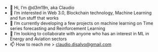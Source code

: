 - 👋 Hi, I’m @d3m19n, aka Claudio
- 👀 I’m interested in Web 3.0, Blockchain technology, Machine Learning and fun stuff that works
- 🌱 I’m currently developing a few projects on machine learning on Time series forecasting and Reinforcement Learning
- 💞️ I’m looking to collaborate with anyone who has an interest in ML in Energy and Aviation sectors
- 📫 How to reach me > claudio.disalvo@gmail.com

<!---
d3m19n/d3m19n is a ✨ special ✨ repository because its `README.md` (this file) appears on your GitHub profile.
You can click the Preview link to take a look at your changes.
--->
